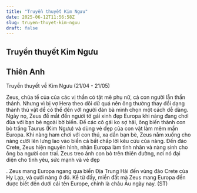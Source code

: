 ```yaml
---
title: "Truyền thuyết Kim Ngưu"
date: 2025-06-12T11:56:58Z
slug: truyen-thuyet-kim-nguu
draft: false
---
```


## Truyền thuyết Kim Ngưu

## Thiên Anh

Truyền thuyết về Kim Ngưu (21/04 - 21/05)

 
Zeus, chúa tể của của các vị thần có tật mê phụ nữ, cả con người lẫn thần thánh. Nhưng vì bị vợ Hera theo dõi dữ quá nên ông thường thay đổi dạng thành thú vật để có thể đến vớI người đàn bà mình chọn một cách dễ dàng. Ngày nọ, Zeus để mắt đến người tớ gái xinh đẹp Europa khi nàng đang chơi đùa với bạn bè ngoài bờ biển. Để các cô gái ko sợ hãi, ông biến thành con bò trắng Taurus (Kim Ngưu) và dùng vẻ đẹp của con vật làm mêm mẩn Europa. Khi nàng ham chơi với con thú, xa dần bạn bè, Zeus nằm xuống cho nàng cưỡi lên lưng lao vào biển cả bất chấp lời kêu cứu của nàng. Đến đảo Crete, Zeus hiện nguyên hình, nhận Europa làm tình nhân và nàng sinh cho ông ba người con trai. Zeus treo ảnh con bò trên thiên đường, nơi nó đại diện cho tình yêu, sức mạnh và vẻ đẹp
 
. Zeus mang Europa ngang qua biển Địa Trung Hải đến vùng đảo Crete của Hy Lạp, và cưới nàng ở đó. Kể từ đấy, miền đất mà Zeus mang Europa đến được biết đến dưới cái tên Europe, chính là châu Âu ngày nay.
(ST)